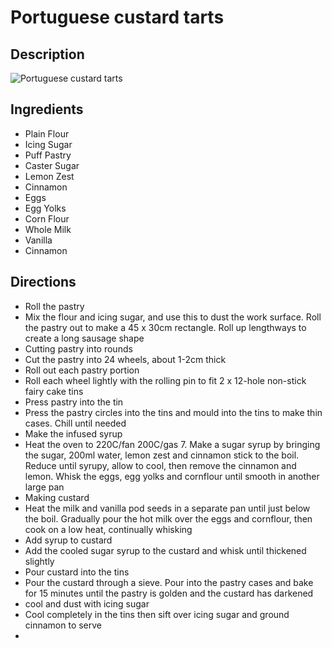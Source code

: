 # Portuguese custard tarts

## Description
![Portuguese custard tarts](https://www.themealdb.com/images/media/meals/vmz7gl1614350221.jpg "Portuguese custard tarts")

## Ingredients
- Plain Flour
- Icing Sugar
- Puff Pastry
- Caster Sugar
- Lemon Zest
- Cinnamon
- Eggs
- Egg Yolks
- Corn Flour
- Whole Milk
- Vanilla
- Cinnamon

## Directions
- Roll the pastry
- Mix the flour and icing sugar, and use this to dust the work surface. Roll the pastry out to make a 45 x 30cm rectangle. Roll up lengthways to create a long sausage shape
- Cutting pastry into rounds
- Cut the pastry into 24 wheels, about 1-2cm thick
- Roll out each pastry portion
- Roll each wheel lightly with the rolling pin to fit 2 x 12-hole non-stick fairy cake tins
- Press pastry into the tin
- Press the pastry circles into the tins and mould into the tins to make thin cases. Chill until needed
- Make the infused syrup
- Heat the oven to 220C/fan 200C/gas 7. Make a sugar syrup by bringing the sugar, 200ml water, lemon zest and cinnamon stick to the boil. Reduce until syrupy, allow to cool, then remove the cinnamon and lemon. Whisk the eggs, egg yolks and cornflour until smooth in another large pan
- Making custard
- Heat the milk and vanilla pod seeds in a separate pan until just below the boil. Gradually pour the hot milk over the eggs and cornflour, then cook on a low heat, continually whisking
- Add syrup to custard
- Add the cooled sugar syrup to the custard and whisk until thickened slightly
- Pour custard into the tins
- Pour the custard through a sieve. Pour into the pastry cases and bake for 15 minutes until the pastry is golden and the custard has darkened
- cool and dust with icing sugar
- Cool completely in the tins then sift over icing sugar and ground cinnamon to serve
-  
